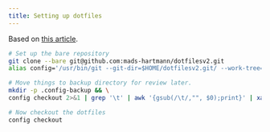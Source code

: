 ```yaml
---
title: Setting up dotfiles
---
```

Based on [this article](https://www.atlassian.com/git/tutorials/dotfiles).

```sh
# Set up the bare repository
git clone --bare git@github.com:mads-hartmann/dotfilesv2.git
alias config='/usr/bin/git --git-dir=$HOME/dotfilesv2.git/ --work-tree=$HOME'

# Move things to backup directory for review later.
mkdir -p .config-backup && \
config checkout 2>&1 | grep '\t' | awk '{gsub(/\t/,"", $0);print}' | xargs -I{} sh -c 'mkdir -p ".config-backup/$(dirname "{}")" && mv "{}" ".config-backup/{}"'

# Now checkout the dotfiles
config checkout
```
